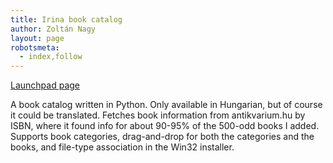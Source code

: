 ```yaml
---
title: Irina book catalog
author: Zoltán Nagy
layout: page
robotsmeta:
  - index,follow
---
```

[Launchpad page][1]

 [1]: https://launchpad.net/irina

A book catalog written in Python. Only available in Hungarian, but of course it could be translated. Fetches book information from antikvarium.hu by ISBN, where it found info for about 90-95% of the 500-odd books I added. Supports book categories, drag-and-drop for both the categories and the books, and file-type association in the Win32 installer.